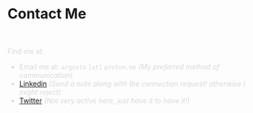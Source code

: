 # <span style="color: var(--primary-color)">Contact Me</span>

<br/> 

<span style="color: #d8d8d8">

Find me at: 

- <i class="bi bi-envelope-at-fill"></i> Email me at: `argosta` `[at]` `proton.me` _(My preferred method of communication)_
- <i class="bi bi-linkedin"></i><a href="https://linkedin.com/in/arg1998" target="_blank"> Linkedin</a> _(Send a note along with the connection request! otherwise I might reject)_ 
- <i class="bi bi-twitter"></i><a href="https://linkedin.com/in/arg1998" target="_blank"> Twitter</a> _(Not very active here, just have it to have it!)_

</span>